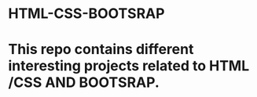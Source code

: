 # HTML-CSS-BOOTSRAP
# This repo contains different interesting projects related to HTML /CSS AND BOOTSRAP.
